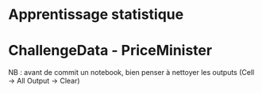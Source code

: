 ﻿
# Apprentissage statistique
# ChallengeData - PriceMinister

NB : avant de commit un notebook, bien penser à nettoyer les outputs 
(Cell -> All Output -> Clear)